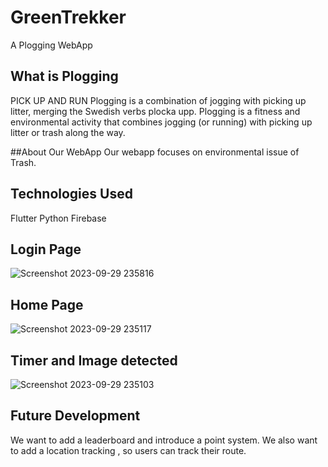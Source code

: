 # GreenTrekker 
A Plogging WebApp

## What is Plogging
PICK UP AND RUN
Plogging is a combination of jogging with picking up litter, merging the Swedish verbs plocka upp.
Plogging is a fitness and environmental activity that combines jogging (or running) with picking up litter or trash along the way.

##About Our WebApp
Our webapp focuses on environmental issue of Trash. 

## Technologies Used
Flutter
Python 
Firebase


## Login Page
![Screenshot 2023-09-29 235816](https://github.com/khushi463-tyagi/GFG_ECOTECH/assets/66127538/eca86e87-aef7-4f5b-9c0d-804b48a778b4)


## Home Page
![Screenshot 2023-09-29 235117](https://github.com/khushi463-tyagi/GFG_ECOTECH/assets/66127538/f5915a7a-aa94-4757-a5bf-460c775d13d3)

## Timer and Image detected
![Screenshot 2023-09-29 235103](https://github.com/khushi463-tyagi/GFG_ECOTECH/assets/66127538/cb1d4a95-736a-4238-bbe6-629422718e60)


## Future Development
We want to add a leaderboard and introduce a point system.
We also want to add  a location tracking , so users can track their route.
  
